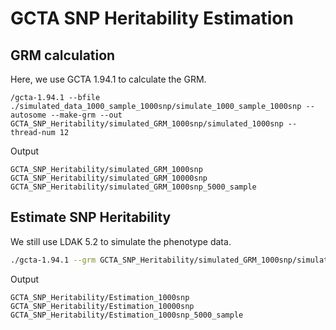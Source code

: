 # GCTA SNP Heritability Estimation

## GRM calculation 

Here, we use GCTA 1.94.1 to calculate the GRM.

```shell
/gcta-1.94.1 --bfile ./simulated_data_1000_sample_1000snp/simulate_1000_sample_1000snp --autosome --make-grm --out GCTA_SNP_Heritability/simulated_GRM_1000snp/simulated_1000snp --thread-num 12
```

Output

```
GCTA_SNP_Heritability/simulated_GRM_1000snp
GCTA_SNP_Heritability/simulated_GRM_10000snp
GCTA_SNP_Heritability/simulated_GRM_1000snp_5000_sample
```

## **Estimate SNP Heritability**

We still use LDAK 5.2 to simulate the phenotype data.

```bash
./gcta-1.94.1 --grm GCTA_SNP_Heritability/simulated_GRM_1000snp/simulated_1000snp --pheno ./simulated_data_1000_sample_1000snp/GCTA_1000_sample_1000snp.pheno --reml --out ./GCTA_SNP_Heritability/Estimation_1000snp/Estimation_1000snp --thread-num 12
```

Output

```
GCTA_SNP_Heritability/Estimation_1000snp
GCTA_SNP_Heritability/Estimation_10000snp
GCTA_SNP_Heritability/Estimation_1000snp_5000_sample
```

